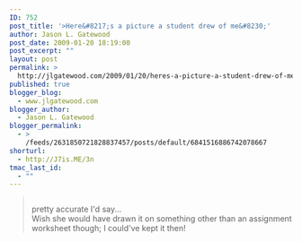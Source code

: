 ```yaml
---
ID: 752
post_title: '>Here&#8217;s a picture a student drew of me&#8230;'
author: Jason L. Gatewood
post_date: 2009-01-20 18:19:00
post_excerpt: ""
layout: post
permalink: >
  http://jlgatewood.com/2009/01/20/heres-a-picture-a-student-drew-of-me/
published: true
blogger_blog:
  - www.jlgatewood.com
blogger_author:
  - Jason L. Gatewood
blogger_permalink:
  - >
    /feeds/2631850721828837457/posts/default/6841516886742078667
shorturl:
  - http://J7is.ME/3n
tmac_last_id:
  - ""
---
```

><p><a href="http://4.bp.blogspot.com/_ak7utSL2qJE/SXUYlaaHdCI/AAAAAAAAASI/TgcSgbX1iow/s1600-h/0_IMAG0168-772962.jpg"><img src="http://www.jlgatewood.com/wp-content/uploads/2010/10/0_IMAG0168-772962.jpg" border="0" alt="" id="BLOGGER_PHOTO_ID_5293163968066974754" /></a></p>pretty accurate I&#39;d say...<br />Wish she would have drawn it on something other than an assignment worksheet though; I could&#39;ve kept it then!